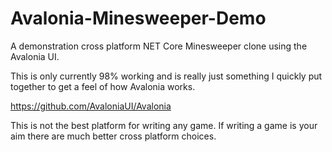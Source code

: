 # Avalonia-Minesweeper-Demo
A demonstration cross platform NET Core Minesweeper clone using the Avalonia UI. 

This is only currently 98% working and is really just something I quickly put together to get a feel of how Avalonia works.

https://github.com/AvaloniaUI/Avalonia

This is not the best platform for writing any game. If writing a game is your aim there are much better cross platform choices.


